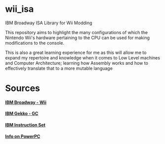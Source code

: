 # wii_isa
IBM Broadway ISA Library for Wii Modding

This repository aims to highlight the many configurations of which the Nintendo Wii's hardware pertaining to the CPU
can be used for making modifications to the console.

This is also a great learning experience for me as this will allow me to expand my repertoire and knowledge when
it comes to Low Level machines and Computer Architecture; learning how Assembly works and how to effectively translate
that to a more mutable language

# Sources

#### [IBM Broadway - Wii](https://en.wikipedia.org/wiki/Broadway_(processor))

#### [IBM Gekko - GC](https://en.wikipedia.org/wiki/Broadway_(processor))

#### [IBM Instruction Set](https://en.wikipedia.org/wiki/PowerPC_7xx)

#### [Info on PowerPC](https://en.wikipedia.org/wiki/PowerPC)

